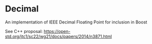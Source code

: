 # Decimal

An implementation of IEEE Decimal Floating Point for inclusion in Boost

See C++ proposal: https://open-std.org/jtc1/sc22/wg21/docs/papers/2014/n3871.html
